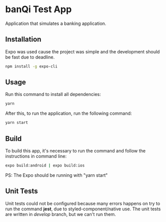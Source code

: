 # banQi Test App

Application that simulates a banking application.

## Installation

Expo was used cause the project was simple and the development should be fast due to deadline.

```bash
npm install -g expo-cli
```

## Usage

Run this command to install all dependencies:
```bash
yarn
```
After this, to run the application, run the following command:
```bash
yarn start
```

## Build

To build this app, it's necessary to run the command and follow the instructions in command line:
```bash
expo build:android | expo build:ios
```
PS: The Expo should be running with "yarn start"

## Unit Tests

Unit tests could not be configured because many errors happens on try to run the command **jest**, due to styled-component/native use.
The unit tests are written in *develop* branch, but we can't run them.
